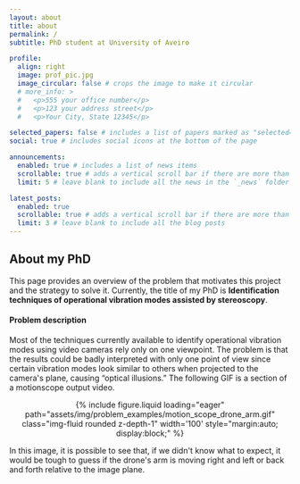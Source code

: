 ```yaml
---
layout: about
title: about
permalink: /
subtitle: PhD student at University of Aveiro

profile:
  align: right
  image: prof_pic.jpg
  image_circular: false # crops the image to make it circular
  # more_info: >
  #   <p>555 your office number</p>
  #   <p>123 your address street</p>
  #   <p>Your City, State 12345</p>

selected_papers: false # includes a list of papers marked as "selected={true}"
social: true # includes social icons at the bottom of the page

announcements:
  enabled: true # includes a list of news items
  scrollable: true # adds a vertical scroll bar if there are more than 3 news items
  limit: 5 # leave blank to include all the news in the `_news` folder

latest_posts:
  enabled: true
  scrollable: true # adds a vertical scroll bar if there are more than 3 new posts items
  limit: 3 # leave blank to include all the blog posts
---
```


<!-- Write your biography here. Tell the world about yourself. Link to your favorite [subreddit](http://reddit.com). You can put a picture in, too. The code is already in, just name your picture `prof_pic.jpg` and put it in the `img/` folder.

Put your address / P.O. box / other info right below your picture. You can also disable any of these elements by editing `profile` property of the YAML header of your `_pages/about.md`. Edit `_bibliography/papers.bib` and Jekyll will render your [publications page](/al-folio/publications/) automatically.

Link to your social media connections, too. This theme is set up to use [Font Awesome icons](https://fontawesome.com/) and [Academicons](https://jpswalsh.github.io/academicons/), like the ones below. Add your Facebook, Twitter, LinkedIn, Google Scholar, or just disable all of them. -->

## About my PhD

This page provides an overview of the problem that motivates this project and the strategy to solve it. Currently, the title of my PhD is **Identification techniques of operational vibration modes assisted by stereoscopy**.

#### Problem description

Most of the techniques currently available to identify operational vibration modes using video cameras rely only on one viewpoint. The problem is that the results could be badly interpreted with only one point of view since certain vibration modes look similar to others when projected to the camera's plane, causing “optical illusions.” The following GIF is a section of a motionscope output video.

<div class="row mt-3" style="text-align: center">
    <div class="col-sm mt-3 mt-md-0">
        {% include figure.liquid loading="eager" path="assets/img/problem_examples/motion_scope_drone_arm.gif" class="img-fluid rounded z-depth-1" width='100' style="margin:auto; display:block;" %}
    </div>
</div>

In this image, it is possible to see that, if we didn't know what to expect, it would be tough to guess if the drone's arm is moving right and left or back and forth relative to the image plane.